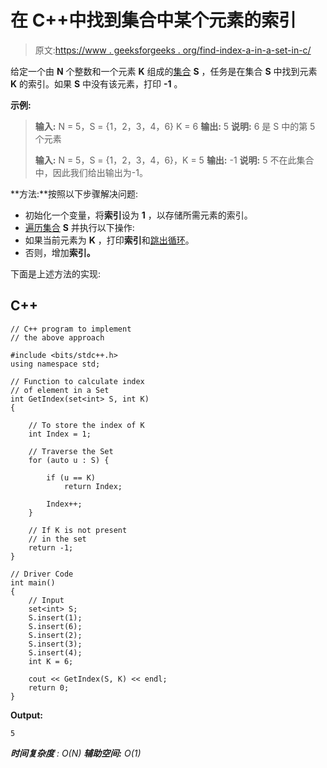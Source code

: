 # 在 C++中找到集合中某个元素的索引

> 原文:[https://www . geeksforgeeks . org/find-index-a-in-a-set-in-c/](https://www.geeksforgeeks.org/find-index-of-an-element-in-a-set-in-c/)

给定一个由 **N** 个整数和一个元素 **K** 组成的[集合](https://www.geeksforgeeks.org/set-in-cpp-stl/) **S** ，任务是在集合 **S** 中找到元素 **K** 的索引。如果 **S** 中没有该元素，打印 **-1** 。

**示例:**

> **输入:** N = 5，S = {1，2，3，4，6} K = 6
> **输出:** 5
> **说明:** 6 是 S 中的第 5 个元素
> 
> **输入:** N = 5，S = {1，2，3，4，6}，K = 5
> **输出:** -1
> **说明:** 5 不在此集合中，因此我们给出输出为-1。

**方法:**按照以下步骤解决问题:

*   初始化一个变量，将**索引**设为 **1** ，以存储所需元素的索引。
*   [遍历集合](https://www.geeksforgeeks.org/how-to-traverse-a-c-set-in-reverse-direction/) **S** 并执行以下操作:
*   如果当前元素为 **K** ，打印**索引**和[跳出循环](https://www.geeksforgeeks.org/break-statement-cc/)。
*   否则，增加**索引。**

下面是上述方法的实现:

## C++

```
// C++ program to implement
// the above approach

#include <bits/stdc++.h>
using namespace std;

// Function to calculate index
// of element in a Set
int GetIndex(set<int> S, int K)
{

    // To store the index of K
    int Index = 1;

    // Traverse the Set
    for (auto u : S) {

        if (u == K)
            return Index;

        Index++;
    }

    // If K is not present
    // in the set
    return -1;
}

// Driver Code
int main()
{
    // Input
    set<int> S;
    S.insert(1);
    S.insert(6);
    S.insert(2);
    S.insert(3);
    S.insert(4);
    int K = 6;

    cout << GetIndex(S, K) << endl;
    return 0;
}
```

**Output:** 

```
5
```

***时间复杂度** : O(N)*
***辅助空间:** O(1)*